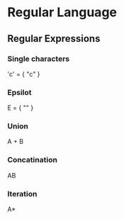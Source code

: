# Regular Language

## Regular Expressions

### Single characters

'c' = { "c" }

### Epsilot

E = { "" }

### Union

A + B

### Concatination

AB 

### Iteration

A* 